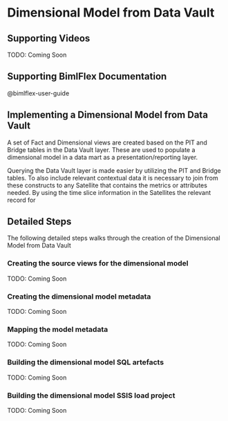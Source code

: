 # Dimensional Model from Data Vault

## Supporting Videos

TODO: Coming Soon

## Supporting BimlFlex Documentation

@bimlflex-user-guide

## Implementing a Dimensional Model from Data Vault

A set of Fact and Dimensional views are created based on the PIT and Bridge tables in the Data Vault layer. These are used to populate a dimensional model in a data mart as a presentation/reporting layer.

Querying the Data Vault layer is made easier by utilizing the PIT and Bridge tables. To also include relevant contextual data it is necessary to join from these constructs to any Satellite that contains the metrics or attributes needed. By using the time slice information in the Satellites the relevant record for 

## Detailed Steps

The following detailed steps walks through the creation of the Dimensional Model from Data Vault

### Creating the source views for the dimensional model

TODO: Coming Soon

### Creating the dimensional model metadata

TODO: Coming Soon

### Mapping the model metadata

TODO: Coming Soon

### Building the dimensional model SQL artefacts

TODO: Coming Soon

### Building the dimensional model SSIS load project

TODO: Coming Soon

